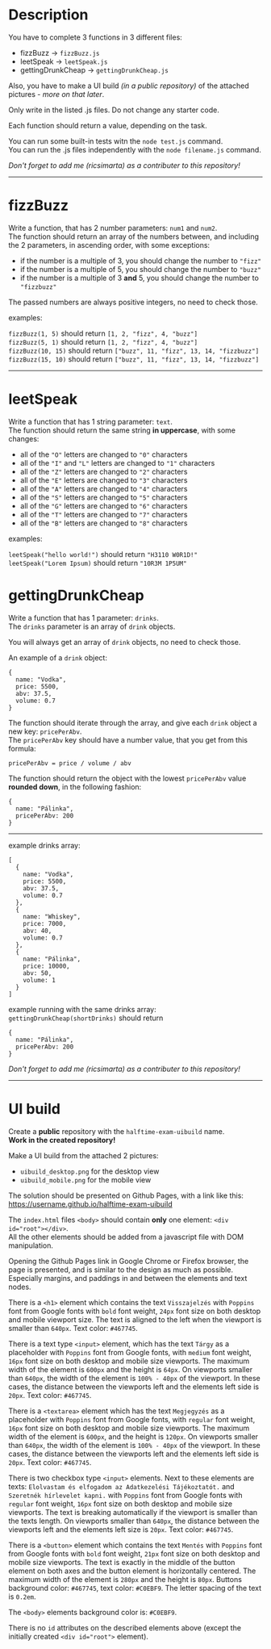 # Description
You have to complete 3 functions in 3 different files:
- fizzBuzz -> `fizzBuzz.js`
- leetSpeak -> `leetSpeak.js`
- gettingDrunkCheap -> `gettingDrunkCheap.js`

Also, you have to make a UI build *(in a public repository)* of the attached pictures - *more on that later*.

Only write in the listed .js files. Do not change any starter code.

Each function should return a value, depending on the task.

You can run some built-in tests witn the `node test.js` command.  
You can run the .js files independently with the `node filename.js` command.

*Don't forget to add me (ricsimarta) as a contributer to this repository!*

---

# fizzBuzz
Write a function, that has 2 number parameters: `num1` and `num2`.  
The function should return an array of the numbers between, and including the 2 parameters, in ascending order, with some exceptions:
- if the number is a multiple of 3, you should change the number to `"fizz"`
- if the number is a multiple of 5, you should change the number to `"buzz"`
- if the number is a multiple of 3 **and** 5, you should change the number to `"fizzbuzz"`

The passed numbers are always positive integers, no need to check those.

examples:

`fizzBuzz(1, 5)` should return `[1, 2, "fizz", 4, "buzz"]`  
`fizzBuzz(5, 1)` should return `[1, 2, "fizz", 4, "buzz"]`  
`fizzBuzz(10, 15)` should return `["buzz", 11, "fizz", 13, 14, "fizzbuzz"]`  
`fizzBuzz(15, 10)` should return `["buzz", 11, "fizz", 13, 14, "fizzbuzz"]`

---

# leetSpeak
Write a function that has 1 string parameter: `text`.  
The function should return the same string **in uppercase**, with some changes:
- all of the `"O"` letters are changed to `"0"` characters
- all of the `"I"` and `"L"` letters are changed to `"1"` characters
- all of the `"Z"` letters are changed to `"2"` characters
- all of the `"E"` letters are changed to `"3"` characters
- all of the `"A"` letters are changed to `"4"` characters
- all of the `"S"` letters are changed to `"5"` characters
- all of the `"G"` letters are changed to `"6"` characters
- all of the `"T"` letters are changed to `"7"` characters
- all of the `"B"` letters are changed to `"8"` characters

examples:

`leetSpeak("hello world!")` should return `"H3110 W0R1D!"`  
`leetSpeak("Lorem Ipsum)` should return `"10R3M 1P5UM"`

# gettingDrunkCheap
Write a function that has 1 parameter: `drinks`.  
The `drinks` parameter is an array of `drink` objects.  

You will always get an array of `drink` objects, no need to check those.

An example of a `drink` object:
```
{
  name: "Vodka",
  price: 5500,
  abv: 37.5,
  volume: 0.7
}
```

The function should iterate through the array, and give each `drink` object a new key: `pricePerAbv`.  
The `pricePerAbv` key should have a number value, that you get from this formula:
```
pricePerAbv = price / volume / abv
```

The function should return the object with the lowest `pricePerAbv` value **rounded down**, in the following fashion:
```
{
  name: "Pálinka",
  pricePerAbv: 200
}
```
---
example drinks array:
```
[
  {
    name: "Vodka",
    price: 5500,
    abv: 37.5,
    volume: 0.7
  }, 
  {
    name: "Whiskey",
    price: 7000,
    abv: 40,
    volume: 0.7
  }, 
  {
    name: "Pálinka",
    price: 10000,
    abv: 50,
    volume: 1
  }
]
```

example running with the same drinks array:  
`gettingDrunkCheap(shortDrinks)` should return
```
{
  name: "Pálinka",
  pricePerAbv: 200
}
```

*Don't forget to add me (ricsimarta) as a contributer to this repository!*

---

# UI build
Create a **public** repository with the `halftime-exam-uibuild` name.  
**Work in the created repository!**

Make a UI build from the attached 2 pictures:
- `uibuild_desktop.png` for the desktop view
- `uibuild_mobile.png` for the mobile view

The solution should be presented on Github Pages, with a link like this: https://username.github.io/halftime-exam-uibuild

The `index.html` files `<body>` should contain **only** one element: `<div id="root"></div>`.  
All the other elements should be added from a javascript file with DOM manipulation.

Opening the Github Pages link in Google Chrome or Firefox browser, the page is presented, and is similar to the design as much as possible. Especially margins, and paddings in and between the elements and text nodes.

There is a `<h1>` element which contains the text `Visszajelzés` with `Poppins` font from Google fonts with `bold` font weight, `24px` font size on both desktop and mobile viewport size. The text is aligned to the left when the viewport is smaller than `640px`. Text color: `#467745`.

There is a text type `<input>` element, which has the text `Tárgy` as a placeholder with `Poppins` font from Google fonts, with `medium` font weight, `16px` font size on both desktop and mobile size viewports. The maximum width of the element is `600px` and the height is `64px`. On viewports smaller than `640px`, the width of the element is `100% - 40px` of the viewport. In these cases, the distance between the viewports left and the elements left side is `20px`. Text color: `#467745`.

There is a `<textarea>` element which has the text `Megjegyzés` as a placeholder with `Poppins` font from Google fonts, with `regular` font weight, `16px` font size on both desktop and mobile size viewports. The maximum width of the element is `600px`, and the height is `120px`. On viewports smaller than `640px`, the width of the element is `100% - 40px` of the viewport. In these cases, the distance between the viewports left and the elements left side is `20px`. Text color: `#467745`.

There is two checkbox type `<input>` elements. Next to these elements are texts: `Elolvastam és elfogadom az Adatkezelési Tájékoztatót.` and `Szeretnék hírlevelet kapni.` with `Poppins` font from Google fonts with `regular` font weight, `16px` font size on both desktop and mobile size viewports. The text is breaking automatically if the viewport is smaller than the texts length. On viewports smaller than `640px`, the distance between the viewports left and the elements left size is `20px`. Text color: `#467745`.

There is a `<button>` element which contains the text `Mentés` with `Poppins` font from Google fonts with `bold` font weight, `21px` font size on both desktop and mobile size viewports. The text is exactly in the middle of the button element on both axes and the button element is horizontally centered. The maximum width of the element is `280px` and the height is `80px`. Buttons background color: `#467745`, text color: `#C0EBF9`. The letter spacing of the text is `0.2em`.

The `<body>` elements background color is: `#C0EBF9`.

There is no `id` attributes on the described elements above (except the initially created `<div id="root">` element).